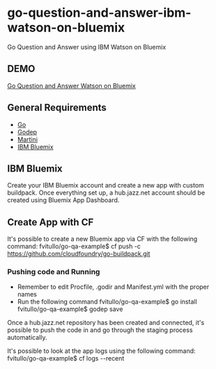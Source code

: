 go-question-and-answer-ibm-watson-on-bluemix
=================================

Go Question and Answer using IBM Watson on Bluemix

## DEMO

[Go Question and Answer Watson on Bluemix](http://go-qa-watson-example.mybluemix.net/)

## General Requirements

* [Go](http://golang.org/)
* [Godep](https://github.com/tools/godep)
* [Martini](http://martini.codegangsta.io/)
* [IBM Bluemix](https://bluemix.net/)

## IBM Bluemix
Create your IBM Bluemix account and create a new app with custom buildpack. Once everything set up, a hub.jazz.net account should be created using Bluemix App Dashboard.

## Create App with CF
It's possible to create a new Bluemix app via CF with the following command:
  fvitullo/go-qa-example$ cf push <yourappname> -c https://github.com/cloudfoundry/go-buildpack.git

### Pushing code and Running

* Remember to edit Procfile, .godir and Manifest.yml with the proper names
* Run the following command 
  fvitullo/go-qa-example$ go install 
  fvitullo/go-qa-example$ godep save

Once a hub.jazz.net repository has been created and connected, it's possible to push the code in and go through the staging process automatically.

It's possible to look at the app logs using the following command:
  fvitullo/go-qa-example$ cf logs <app-name> --recent


